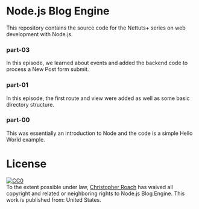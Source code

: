 Node.js Blog Engine
===================

This repository contains the source code for the Nettuts+ series on web development with Node.js.

### part-03

In this episode, we learned about events and added the backend code to process a New Post form submit.

### part-01

In this episode, the first route and view were added as well as some basic directory structure.

### part-00

This was essentially an introduction to Node and the code is a simple Hello World example.

License
=======

<p xmlns:dct="http://purl.org/dc/terms/" xmlns:vcard="http://www.w3.org/2001/vcard-rdf/3.0#">
  <a rel="license"
     href="http://creativecommons.org/publicdomain/zero/1.0/">
    <img src="http://i.creativecommons.org/p/zero/1.0/80x15.png" style="border-style: none;" alt="CC0" />
  </a>
  <br />
  To the extent possible under law,
  <a rel="dct:publisher"
     href="http://christopherroach.com">
    <span property="dct:title">Christopher Roach</span></a>
  has waived all copyright and related or neighboring rights to
  <span property="dct:title">Node.js Blog Engine</span>.
This work is published from:
<span property="vcard:Country" datatype="dct:ISO3166"
      content="US" about="http://christopherroach.com">
  United States</span>.
</p>

